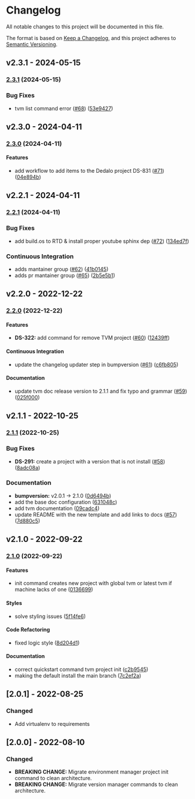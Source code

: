 # Changelog

All notable changes to this project will be documented in this file.

The format is based on [Keep a Changelog](https://keepachangelog.com/en/1.0.0/),
and this project adheres to [Semantic Versioning](https://semver.org/spec/v2.0.0.html).

## v2.3.1 - 2024-05-15

### [2.3.1](https://github.com/eduNEXT/tvm/compare/v2.3.0...v2.3.1) (2024-05-15)

### Bug Fixes

- tvm list command error ([#68](https://github.com/eduNEXT/tvm/issues/68)) ([53e9427](https://github.com/eduNEXT/tvm/commit/53e9427933c32399e4993db7c6298eff6ba5f25b))

## v2.3.0 - 2024-04-11

### [2.3.0](https://github.com/eduNEXT/tvm/compare/v2.2.1...v2.3.0) (2024-04-11)

#### Features

- add workflow to add items to the Dedalo project DS-831 ([#71](https://github.com/eduNEXT/tvm/issues/71)) ([04e894b](https://github.com/eduNEXT/tvm/commit/04e894b9b29e409f0fab10fb9a07cee10130a627))

## v2.2.1 - 2024-04-11

### [2.2.1](https://github.com/eduNEXT/tvm/compare/v2.2.0...v2.2.1) (2024-04-11)

### Bug Fixes

- add build.os to RTD & install proper youtube sphinx dep ([#72](https://github.com/eduNEXT/tvm/issues/72)) ([134ed7f](https://github.com/eduNEXT/tvm/commit/134ed7f808e55fba69e6f4be4b00961ab15942eb))

### Continuous Integration

- adds mantainer group ([#62](https://github.com/eduNEXT/tvm/issues/62)) ([41b0145](https://github.com/eduNEXT/tvm/commit/41b0145ae561be6f765a5ed2899a4536f7582650))
- adds pr mantainer group ([#65](https://github.com/eduNEXT/tvm/issues/65)) ([2b5e5b1](https://github.com/eduNEXT/tvm/commit/2b5e5b1e39e262b54f28aa4d939ff75900e4676f))

## v2.2.0 - 2022-12-22

### [2.2.0](https://github.com/eduNEXT/tvm/compare/v2.1.1...v2.2.0) (2022-12-22)

#### Features

- **DS-322:** add command for remove TVM project ([#60](https://github.com/eduNEXT/tvm/issues/60)) ([12439ff](https://github.com/eduNEXT/tvm/commit/12439ff774c299cbb8793f8e64a5da80b3020dd3))

#### Continuous Integration

- update the changelog updater step in bumpversion ([#61](https://github.com/eduNEXT/tvm/issues/61)) ([c6fb805](https://github.com/eduNEXT/tvm/commit/c6fb805578adc1e322307ac937f4c3850eb1a435))

#### Documentation

- update tvm doc release version to 2.1.1 and fix typo and grammar ([#59](https://github.com/eduNEXT/tvm/issues/59)) ([025f000](https://github.com/eduNEXT/tvm/commit/025f00026a955d6e93dcb3a360b7efe547f0a662))

## v2.1.1 - 2022-10-25

### [2.1.1](https://github.com/eduNEXT/tvm/compare/v2.1.0...v2.1.1) (2022-10-25)

### Bug Fixes

- **DS-291:** create a project with a version that is not install ([#58](https://github.com/eduNEXT/tvm/issues/58)) ([8adc08a](https://github.com/eduNEXT/tvm/commit/8adc08a209d9af6dcb3143d4d3f9d0f2808c4b68))

### Documentation

- **bumpversion:** v2.0.1 → 2.1.0 ([0d6494b](https://github.com/eduNEXT/tvm/commit/0d6494b278bdb7c9fb9965fe7bc6b61c114fefa7))
- add the base doc configuration ([631048c](https://github.com/eduNEXT/tvm/commit/631048c48bb2abfe71ce4a430f2e13c1564a9f61))
- add tvm documentation ([09cadc4](https://github.com/eduNEXT/tvm/commit/09cadc4fe01e50ddc4a98c8aba753cab18fbb082))
- update README with the new template and add links to docs ([#57](https://github.com/eduNEXT/tvm/issues/57)) ([7d880c5](https://github.com/eduNEXT/tvm/commit/7d880c5b91db87df2d3bf6e1d61ef12a9e4033d5))

## v2.1.0 - 2022-09-22

### [2.1.0](https://github.com/eduNEXT/tvm/compare/v2.0.1...v2.1.0) (2022-09-22)

#### Features

- init command creates new project with global tvm or latest tvm if machine lacks of one ([0136699](https://github.com/eduNEXT/tvm/commit/01366993b88434ed36565bb02464b23e45e8c265))

#### Styles

- solve styling issues ([5f14fe6](https://github.com/eduNEXT/tvm/commit/5f14fe61e5183bfc77ea5e266bcb5aadd5a734e6))

#### Code Refactoring

- fixed logic style ([8d204d1](https://github.com/eduNEXT/tvm/commit/8d204d175c572cd5183362022017dbec9882eccd))

#### Documentation

- correct quickstart command tvm project init ([c2b9545](https://github.com/eduNEXT/tvm/commit/c2b9545ac144b3c65d62a4c8eed06717b93cab38))
- making the default install the main branch ([7c2ef2a](https://github.com/eduNEXT/tvm/commit/7c2ef2a734a1f6bea4e9a1048115feb4b031265b))

## [2.0.1] - 2022-08-25

### Changed

- Add virtualenv to requirements

## [2.0.0] - 2022-08-10

### Changed

- **BREAKING CHANGE:** Migrate environment manager project init command to clean architecture.
- **BREAKING CHANGE:** Migrate version manager commands to clean architecture.
